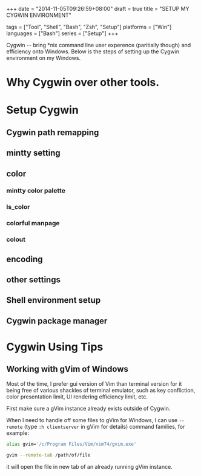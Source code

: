 +++
date  = "2014-11-05T09:26:59+08:00"
draft = true
title = "SETUP MY CYGWIN ENVIRONMENT"

tags      = ["Tool", "Shell", "Bash", "Zsh", "Setup"]
platforms = ["Win"]
languages = ["Bash"]
series    = ["Setup"]
+++

Cygwin -- bring \*nix command line user experence (paritially though) and
efficiency onto Windows.
Below is the steps of setting up the Cygwin environment on my Windows.
<!--more-->

# Why Cygwin over other tools.

# Setup Cygwin

## Cygwin path remapping

## mintty setting

## color

### mintty color palette

### ls\_color

### colorful manpage

### colout

## encoding

## other settings

## Shell environment setup

## Cygwin package manager

# Cygwin Using Tips

## Working with gVim of Windows

Most of the time, I prefer gui version of Vim than terminal version for it
being free of various shackles of terminal emulator, such as key confliction,
color presentation limit, UI rendering efficiency limit, etc.

First make sure a gVim instance already exists outside of Cygwin.

When I need to handle off some files to gVim for Windows, I can use `--remote`
(type `:h clientserver` in gVim for details) command families, for example:


```bash
alias gvim='/c/Program Files/Vim/vim74/gvim.exe'

gvim --remote-tab /path/of/file
```

it will open the file in new tab of an already running gVim instance.
